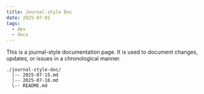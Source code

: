 ```yaml
---
title: Journal-style Doc
date: 2025-07-01
tags:
  - dev
  - docs
---
```


This is a journal-style documentation page. It is used to document changes, updates, or issues in a chronological manner.

```
./journal-style-doc/
  |-- 2025-07-15.md
  |-- 2025-07-16.md
  \-- README.md
```
